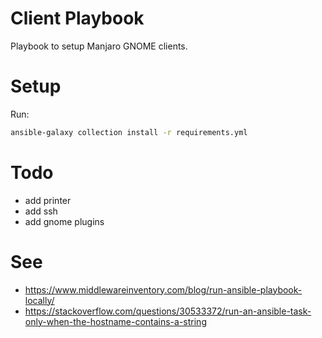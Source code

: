 # Client Playbook
Playbook to setup Manjaro GNOME clients.
# Setup

Run:
```bash
ansible-galaxy collection install -r requirements.yml
```

# Todo
- add printer
- add ssh
- add gnome plugins
# See
- https://www.middlewareinventory.com/blog/run-ansible-playbook-locally/
- https://stackoverflow.com/questions/30533372/run-an-ansible-task-only-when-the-hostname-contains-a-string
